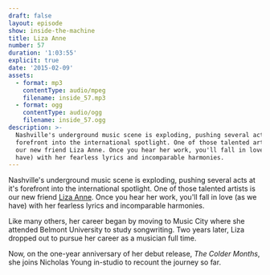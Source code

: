 ```yaml
---
draft: false
layout: episode
show: inside-the-machine
title: Liza Anne
number: 57
duration: '1:03:55'
explicit: true
date: '2015-02-09'
assets:
  - format: mp3
    contentType: audio/mpeg
    filename: inside_57.mp3
  - format: ogg
    contentType: audio/ogg
    filename: inside_57.ogg
description: >-
  Nashville's underground music scene is exploding, pushing several acts at it's
  forefront into the international spotlight. One of those talented artists is
  our new friend Liza Anne. Once you hear her work, you'll fall in love (as we
  have) with her fearless lyrics and incomparable harmonies.
---
```

Nashville's underground music scene is exploding, pushing several acts at it's forefront into the international spotlight. One of those talented artists is our new friend [Liza Anne](http://lizaannemusic.com). Once you hear her work, you'll fall in love (as we have) with her fearless lyrics and incomparable harmonies.

Like many others, her career began by moving to Music City where she attended Belmont University to study songwriting. Two years later, Liza dropped out to pursue her career as a musician full time.

Now, on the one-year anniversary of her debut release, *The Colder Months*, she joins Nicholas Young in-studio to recount the journey so far.